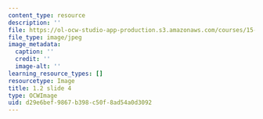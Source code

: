 ```yaml
---
content_type: resource
description: ''
file: https://ol-ocw-studio-app-production.s3.amazonaws.com/courses/15-s21-nuts-and-bolts-of-business-plans-january-iap-2014/d29e6bef9867b398c50f8ad54a0d3092_1.2_slide_04.jpg
file_type: image/jpeg
image_metadata:
  caption: ''
  credit: ''
  image-alt: ''
learning_resource_types: []
resourcetype: Image
title: 1.2 slide 4
type: OCWImage
uid: d29e6bef-9867-b398-c50f-8ad54a0d3092
---
```

